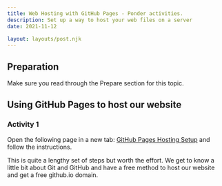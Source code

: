 ```yaml
---
title: Web Hosting with GitHub Pages - Ponder activities.
description: Set up a way to host your web files on a server
date: 2021-11-12

layout: layouts/post.njk
---
```


## Preparation

Make sure you read through the Prepare section for this topic. 

## Using GitHub Pages to host our website 

### Activity 1

Open the following page in a new tab: <a href="https://byui-wdd.github.io/wdd130/activities/w02-hosting-setup-online.html">GitHub Pages Hosting Setup</a> and follow the instructions. 

This is quite a lengthy set of steps but worth the effort. We get to know a little bit about Git and GitHub and have a free method to host our website and get a free github.io domain.
